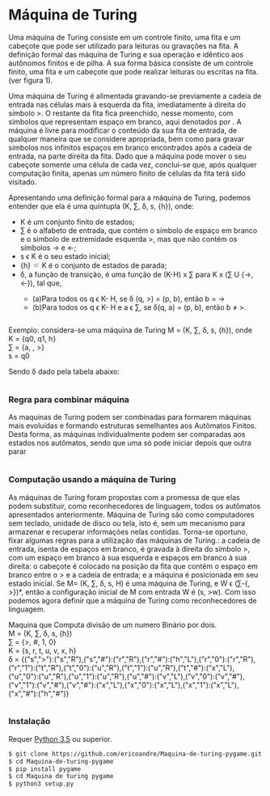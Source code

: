 # Máquina de Turing

Uma máquina de Turing consiste em um controle finito, uma fita e um cabeçote que pode ser utilizado para leituras ou gravações na fita. A definição formal das máquina de Turing e sua operação e idêntico aos autônomos finitos e de pilha. A sua forma básica consiste de um controle finito, uma fita e um cabeçote que pode realizar leituras ou escritas na fita. (ver figura 1).

Uma máquina de Turing é alimentada gravando-se previamente a cadeia de entrada nas células mais à esquerda da fita, imediatamente à direita do símbolo >. O restante da fita fica preenchido, nesse momento, com símbolos que representam espaço em branco, 
aqui denotados por <img alt="" src="https://github.com/ericoandre/Maquina-de-turing-pygame/blob/master/branco.jpg"/>. A máquina é livre para modificar o conteúdo da sua fita de entrada, de qualquer maneira que se considere apropriada, bem como para gravar símbolos nos infinitos espaços em branco encontrados após a cadeia de entrada, na parte direita da fita. Dado que a máquina pode mover o seu cabeçote somente uma célula de cada vez, conclui-se que, após qualquer computação finita, apenas um número finito de células da fita terá sido visitado. 




Apresentando uma definição formal para a máquina de Turing, podemos entender que ela é uma quíntupla (K, ∑, δ, s, {h}), onde:
<ul>
<li>K é um conjunto finito de estados;</li>
<li>∑ é o alfabeto de entrada, que contém o símbolo de espaço em branco  e o símbolo de extremidade esquerda >, mas que não contém os símbolos → e ←;</li>
<li>s ϵ K é o seu estado inicial;</li> 
<li>{h} ⸦ K é o conjunto de estados de parada;</li>
<li>δ, a função de transição, é uma função de (K-H) x ∑ para K x (∑ U {→, ←}), tal que,</li>
<ul><li>(a)Para todos os q ϵ K- H, se δ (q, >) = (p, b), então b = →</li>
<li>(b)Para todos os q ϵ K- H e a ϵ ∑, se δ(q, a) = (p, b), então b ≠ >.</li></ul>
 
 </li></ul>

<p align="center"><img alt="" src="https://github.com/ericoandre/Maquina-de-turing-pygame/blob/master/maquina.jpg"/></p>


Exemplo: considera-se uma máquina de Turing M = (K, ∑, δ, s, {h}), onde<br>
K = {q0, q1, h}<br>
∑ = {a, <img alt="" src="https://github.com/ericoandre/Maquina-de-turing-pygame/blob/master/branco.jpg"/>, >}<br>
s = q0

Sendo δ dado pela tabela abaixo:

<p align="center"><img alt="" src="https://github.com/ericoandre/Maquina-de-turing-pygame/blob/master/transicao.jpg"/></p>


### Regra para combinar máquina

As maquinas de Turing podem ser combinadas para formarem máquinas mais evoluídas e formando estruturas semelhantes aos Autômatos Finitos. Desta forma, as máquinas individualmente podem ser comparadas aos estados nos autômatos, sendo que uma só pode iniciar depois que outra parar 

<p align="center"><img alt="" src="https://github.com/ericoandre/Maquina-de-turing-pygame/blob/master/maquina%20M.jpg"/></p>



### Computação usando a máquina de Turing

As máquinas de Turing foram propostas com a promessa de que elas podem substituir, como reconhecedores de linguagem, todos os autômatos apresentados anteriormente. Máquina de Turing são como computadores sem teclado, unidade de disco ou tela, isto é, sem um mecanismo para armazenar e recuperar informações nelas contidas. Torna-se oportuno, fixar algumas regras para a utilização das máquinas de Turing.: a cadeia de entrada, isenta de espaços em branco, é gravada à direita do símbolo >, com um espaço em branco à sua esquerda e espaços em branco à sua direita: o cabeçote é colocado na posição da fita que contém o espaço em branco entre o > e a cadeia de entrada; e a máquina é posicionada em seu estado inicial. Se M= (K, ∑,  δ, s, H) é uma máquina de Turing, e W ϵ (∑-{<img alt="" src="https://github.com/ericoandre/Maquina-de-turing-pygame/blob/master/branco.jpg"/>, >})*, então a configuração inicial de M com entrada W é (s, >w).  Com isso podemos agora definir que a máquina de Turing como reconhecedores de linguagem.<br>

Maquina que Computa divisão de um numero Binário por dois.<br>
M = (K, ∑, δ, s, {h})<br>
∑ = {>, #, 1, 0}<br>
K = {s, r, t, u, v, x, h}<br>
δ = {("s",">"):("s","R"),("s","#"):("r","R"),("r","#"):("h","L"),("r","0"):("r","R"),("r","1"):("t","R"),("t","0"):("u","R"),("t","1"):("u","R"),("t","#"):("x","L"),("u","0"):("u","R"),("u","1"):("u","R"),("u","#"):("v","L"),("v","0"):("v","#"),("v","1"):("v","#"),("v","#"):("x","L"),("x","0"):("x","L"),("x","1"):("x","L"),("x","#"):("h","#")}

<p align="center"><img alt="" src="https://github.com/ericoandre/Maquina-de-turing-pygame/blob/master/screenshot.23.jpg"/></p>

### Instalação

Requer [Python 3.5](https://www.python.org/ftp/python/3.7.2/python-3.7.2.exe) ou superior.

```sh
$ git clone https://github.com/ericoandre/Maquina-de-turing-pygame.git
$ cd Maquina-de-turing-pygame
$ pip install pygame
$ cd Maquina de turing pygame
$ python3 setup.py
```
